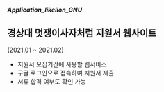 ##### Application_likelion_GNU
## 경상대 멋쟁이사자처럼 지원서 웹사이트
(2021.01 ~ 2021.02)


* 지원서 모집기간에 사용할 웹서비스
* 구글 로그인으로 접속하여 지원서 제출
* 서류 합격 여부도 확인 가능
